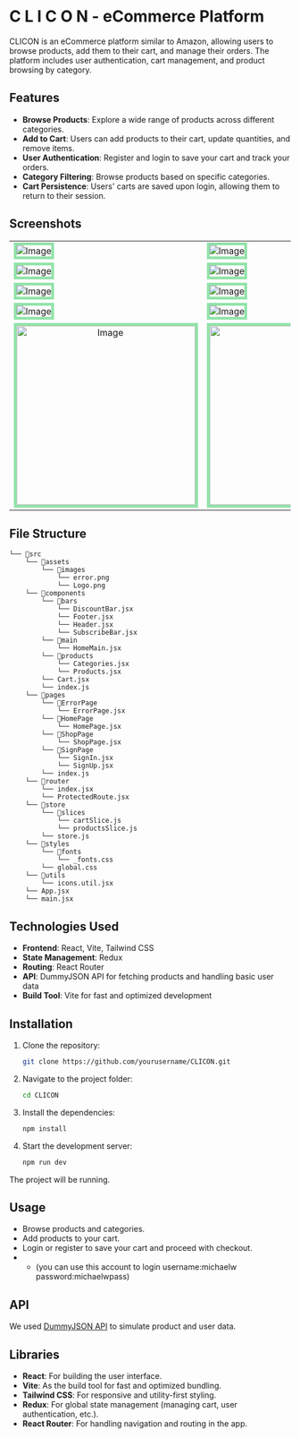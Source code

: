 
# C L I C O N  - eCommerce Platform

CLICON is an eCommerce platform similar to Amazon, allowing users to browse products, add them to their cart, and manage their orders. The platform includes user authentication, cart management, and product browsing by category.

## Features

- **Browse Products**: Explore a wide range of products across different categories.
- **Add to Cart**: Users can add products to their cart, update quantities, and remove items.
- **User Authentication**: Register and login to save your cart and track your orders.
- **Category Filtering**: Browse products based on specific categories.
- **Cart Persistence**: Users' carts are saved upon login, allowing them to return to their session.


## Screenshots

 <table align="center">
  <tr>
    <td><img src="https://github.com/user-attachments/assets/cb834c16-b3b9-4d69-9e36-4ab60aee587f" alt="Image"  style="border: 5px solid #92E3A9;"/></td>
    <td><img src="https://github.com/user-attachments/assets/14f5b6cd-977f-4421-a871-94c292fc55af" alt="Image"  style="border: 5px solid #92E3A9;"/></td>
  </tr>
  <tr>
    <td><img src="https://github.com/user-attachments/assets/e3f0f689-a485-4a8c-96fe-709336ccc16d" alt="Image"  style="border: 5px solid #92E3A9;"/></td>
    <td><img src="https://github.com/user-attachments/assets/6d6e2848-5836-4d24-87d1-9bc51f6ee58d" alt="Image"  style="border: 5px solid #92E3A9;"/></td>
  </tr>
  <tr>
    <td><img src="https://github.com/user-attachments/assets/3da9a8d4-066d-460c-8e94-0dfca146c01d" alt="Image"  style="border: 5px solid #92E3A9;"/></td>
    <td><img src="https://github.com/user-attachments/assets/95c8cdf4-4798-435c-b475-1b29e39f356b" alt="Image"  style="border: 5px solid #92E3A9;"/></td>
  </tr>
  <tr>
    <td><img src="https://github.com/user-attachments/assets/57204a31-d821-49df-81b6-0950aaebf1e9" alt="Image"  style="border: 5px solid #92E3A9;"/></td>
    <td><img src="https://github.com/user-attachments/assets/d116e2da-4e7b-4551-ba17-9f40aadb16d1" alt="Image"  style="border: 5px solid #92E3A9;"/></td>
  </tr>
  <tr align='center'>
    <td><img width='320px' src="https://github.com/user-attachments/assets/892fd877-b1bd-42f2-bfbc-50569696a07a" alt="Image"  style="border: 5px solid #92E3A9;"/></td>
    <td><img width='320px' src="https://github.com/user-attachments/assets/873c7db7-bd56-430a-a035-ec3e589019d2" alt="Image"  style="border: 5px solid #92E3A9;"/></td>
  </tr>
</table>


## File Structure

```
└── 📁src
    └── 📁assets
        └── 📁images
            └── error.png
            └── Logo.png
    └── 📁components
        └── 📁bars
            └── DiscountBar.jsx
            └── Footer.jsx
            └── Header.jsx
            └── SubscribeBar.jsx
        └── 📁main
            └── HomeMain.jsx
        └── 📁products
            └── Categories.jsx
            └── Products.jsx
        └── Cart.jsx
        └── index.js
    └── 📁pages
        └── 📁ErrorPage
            └── ErrorPage.jsx
        └── 📁HomePage
            └── HomePage.jsx
        └── 📁ShopPage
            └── ShopPage.jsx
        └── 📁SignPage
            └── SignIn.jsx
            └── SignUp.jsx
        └── index.js
    └── 📁router
        └── index.jsx
        └── ProtectedRoute.jsx
    └── 📁store
        └── 📁slices
            └── cartSlice.js
            └── productsSlice.js
        └── store.js
    └── 📁styles
        └── 📁fonts
            └── _fonts.css
        └── global.css
    └── 📁utils
        └── icons.util.jsx
    └── App.jsx
    └── main.jsx
```
  
## Technologies Used

- **Frontend**: React, Vite, Tailwind CSS
- **State Management**: Redux
- **Routing**: React Router
- **API**: DummyJSON API for fetching products and handling basic user data
- **Build Tool**: Vite for fast and optimized development

## Installation

1. Clone the repository:

   ```bash
   git clone https://github.com/yourusername/CLICON.git
   ```

2. Navigate to the project folder:

   ```bash
   cd CLICON
   ```

3. Install the dependencies:

   ```bash
   npm install
   ```

4. Start the development server:

   ```bash
   npm run dev
   ```

  The project will be running.

## Usage

- Browse products and categories.
- Add products to your cart.
- Login or register to save your cart and proceed with checkout.
- - (you can use this account to login username:michaelw password:michaelwpass)

## API

We used [DummyJSON API](https://dummyjson.com/) to simulate product and user data.

## Libraries

- **React**: For building the user interface.
- **Vite**: As the build tool for fast and optimized bundling.
- **Tailwind CSS**: For responsive and utility-first styling.
- **Redux**: For global state management (managing cart, user authentication, etc.).
- **React Router**: For handling navigation and routing in the app.
